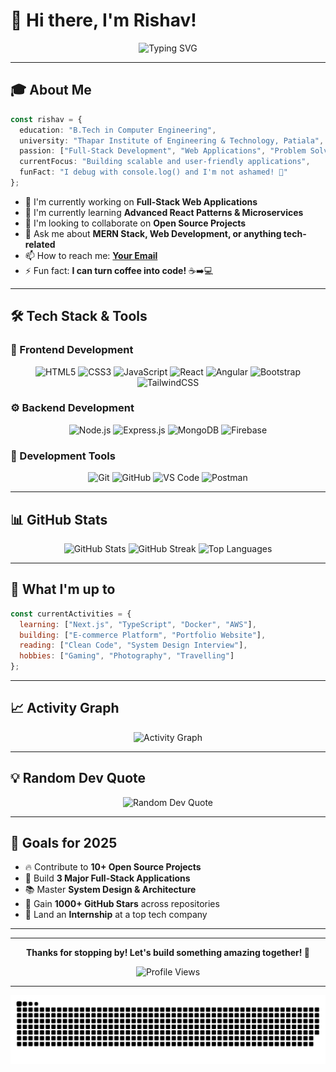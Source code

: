 # 👋 Hi there, I'm Rishav!

<div align="center">
  <img src="https://readme-typing-svg.herokuapp.com?font=Fira+Code&pause=1000&color=36BCF7&center=true&vCenter=true&width=435&lines=Full+Stack+Developer;Computer+Engineering+Student;Always+Learning+New+Technologies" alt="Typing SVG" />
</div>

<div align="center">
  

</div>

---

## 🎓 About Me

```typescript
const rishav = {
  education: "B.Tech in Computer Engineering",
  university: "Thapar Institute of Engineering & Technology, Patiala",
  passion: ["Full-Stack Development", "Web Applications", "Problem Solving"],
  currentFocus: "Building scalable and user-friendly applications",
  funFact: "I debug with console.log() and I'm not ashamed! 🐛"
};
```

- 🔭 I'm currently working on **Full-Stack Web Applications**
- 🌱 I'm currently learning **Advanced React Patterns & Microservices**
- 👯 I'm looking to collaborate on **Open Source Projects**
- 💬 Ask me about **MERN Stack, Web Development, or anything tech-related**
- 📫 How to reach me: **[Your Email](mailto:rishav6787@gmail.com)**
- ⚡ Fun fact: **I can turn coffee into code!** ☕➡️💻

---

## 🛠️ Tech Stack & Tools

### 🚀 Frontend Development
<div align="center">
  
  ![HTML5](https://img.shields.io/badge/HTML5-E34F26?style=for-the-badge&logo=html5&logoColor=white)
  ![CSS3](https://img.shields.io/badge/CSS3-1572B6?style=for-the-badge&logo=css3&logoColor=white)
  ![JavaScript](https://img.shields.io/badge/JavaScript-F7DF1E?style=for-the-badge&logo=javascript&logoColor=black)
  ![React](https://img.shields.io/badge/React-20232A?style=for-the-badge&logo=react&logoColor=61DAFB)
  ![Angular](https://img.shields.io/badge/Angular-DD0031?style=for-the-badge&logo=angular&logoColor=white)
  ![Bootstrap](https://img.shields.io/badge/Bootstrap-563D7C?style=for-the-badge&logo=bootstrap&logoColor=white)
  ![TailwindCSS](https://img.shields.io/badge/Tailwind_CSS-38B2AC?style=for-the-badge&logo=tailwind-css&logoColor=white)

</div>

### ⚙️ Backend Development
<div align="center">
  
  ![Node.js](https://img.shields.io/badge/Node.js-43853D?style=for-the-badge&logo=node.js&logoColor=white)
  ![Express.js](https://img.shields.io/badge/Express.js-404D59?style=for-the-badge&logo=express&logoColor=white)
  ![MongoDB](https://img.shields.io/badge/MongoDB-4EA94B?style=for-the-badge&logo=mongodb&logoColor=white)
  ![Firebase](https://img.shields.io/badge/Firebase-039BE5?style=for-the-badge&logo=Firebase&logoColor=white)

</div>

### 🔧 Development Tools
<div align="center">
  
  ![Git](https://img.shields.io/badge/Git-F05032?style=for-the-badge&logo=git&logoColor=white)
  ![GitHub](https://img.shields.io/badge/GitHub-100000?style=for-the-badge&logo=github&logoColor=white)
  ![VS Code](https://img.shields.io/badge/VS_Code-0078D4?style=for-the-badge&logo=visual%20studio%20code&logoColor=white)
  ![Postman](https://img.shields.io/badge/Postman-FF6C37?style=for-the-badge&logo=postman&logoColor=white)

</div>

---

## 📊 GitHub Stats

<div align="center">
  
  <img src="https://github-readme-stats.vercel.app/api?username=your-username&theme=radical&hide_border=false&include_all_commits=true&count_private=true" alt="GitHub Stats" />
  
  <img src="https://github-readme-streak-stats.herokuapp.com/?user=your-username&theme=radical&hide_border=false" alt="GitHub Streak" />
  
  <img src="https://github-readme-stats.vercel.app/api/top-langs/?username=your-username&theme=radical&hide_border=false&include_all_commits=true&count_private=true&layout=compact" alt="Top Languages" />

</div>

---




## 🌟 What I'm up to

```javascript
const currentActivities = {
  learning: ["Next.js", "TypeScript", "Docker", "AWS"],
  building: ["E-commerce Platform", "Portfolio Website"],
  reading: ["Clean Code", "System Design Interview"],
  hobbies: ["Gaming", "Photography", "Travelling"]
};
```

---

## 📈 Activity Graph

<div align="center">
  
  <img src="https://github-readme-activity-graph.vercel.app/graph?username=your-username&theme=react-dark&hide_border=true" alt="Activity Graph" />

</div>

---

## 💡 Random Dev Quote

<div align="center">
  
  <img src="https://quotes-github-readme.vercel.app/api?type=horizontal&theme=radical" alt="Random Dev Quote" />

</div>

---

## 🎯 Goals for 2025

- 🔥 Contribute to **10+ Open Source Projects**
- 🚀 Build **3 Major Full-Stack Applications**
- 📚 Master **System Design & Architecture**
- 🌟 Gain **1000+ GitHub Stars** across repositories
- 💼 Land an **Internship** at a top tech company

---


---

<div align="center">
  
  **Thanks for stopping by! Let's build something amazing together! 🚀**
  
  <img src="https://komarev.com/ghpvc/?username=your-username&label=Profile%20views&color=0e75b6&style=flat" alt="Profile Views" />

</div>

---

<div align="center">
  
  <img src="https://raw.githubusercontent.com/platane/platane/output/github-contribution-grid-snake-dark.svg" alt="Snake animation" />

</div>
